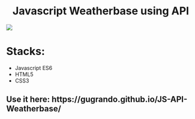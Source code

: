 <h1 align="center"> Javascript Weatherbase using API </h1>
<img  src="https://github.com/gugrando/JS-API-Weatherbase/blob/main/readme/weatherappgif.gif"/>
<h1 align="start"> Stacks: </h1>
<ul align="start"> 
  <li>Javascript ES6</li>
  <li>HTML5</li>
  <li>CSS3</li>
</ul>
<h2>
Use it here: https://gugrando.github.io/JS-API-Weatherbase/
</h2>
